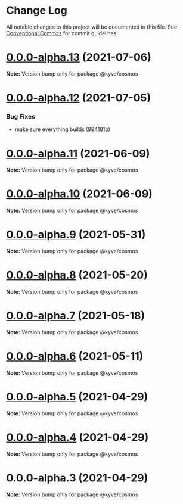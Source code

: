# Change Log

All notable changes to this project will be documented in this file.
See [Conventional Commits](https://conventionalcommits.org) for commit guidelines.

# [0.0.0-alpha.13](https://github.com/KYVENetwork/cosmos/compare/@kyve/cosmos@0.0.0-alpha.12...@kyve/cosmos@0.0.0-alpha.13) (2021-07-06)

**Note:** Version bump only for package @kyve/cosmos





# [0.0.0-alpha.12](https://github.com/KYVENetwork/cosmos/compare/@kyve/cosmos@0.0.0-alpha.11...@kyve/cosmos@0.0.0-alpha.12) (2021-07-05)


### Bug Fixes

* make sure everything builds ([994181b](https://github.com/KYVENetwork/cosmos/commit/994181bbbc4b242c59545b29f7234f8bc0b822e4))





# [0.0.0-alpha.11](https://github.com/KYVENetwork/cosmos/compare/@kyve/cosmos@0.0.0-alpha.10...@kyve/cosmos@0.0.0-alpha.11) (2021-06-09)

**Note:** Version bump only for package @kyve/cosmos





# [0.0.0-alpha.10](https://github.com/KYVENetwork/cosmos/compare/@kyve/cosmos@0.0.0-alpha.9...@kyve/cosmos@0.0.0-alpha.10) (2021-06-09)

**Note:** Version bump only for package @kyve/cosmos





# [0.0.0-alpha.9](https://github.com/KYVENetwork/cosmos/compare/@kyve/cosmos@0.0.0-alpha.8...@kyve/cosmos@0.0.0-alpha.9) (2021-05-31)

**Note:** Version bump only for package @kyve/cosmos





# [0.0.0-alpha.8](https://github.com/KYVENetwork/cosmos/compare/@kyve/cosmos@0.0.0-alpha.7...@kyve/cosmos@0.0.0-alpha.8) (2021-05-20)

**Note:** Version bump only for package @kyve/cosmos





# [0.0.0-alpha.7](https://github.com/KYVENetwork/cosmos/compare/@kyve/cosmos@0.0.0-alpha.6...@kyve/cosmos@0.0.0-alpha.7) (2021-05-18)

**Note:** Version bump only for package @kyve/cosmos





# [0.0.0-alpha.6](https://github.com/KYVENetwork/cosmos/compare/@kyve/cosmos@0.0.0-alpha.5...@kyve/cosmos@0.0.0-alpha.6) (2021-05-11)

**Note:** Version bump only for package @kyve/cosmos





# [0.0.0-alpha.5](https://github.com/KYVENetwork/cosmos/compare/@kyve/cosmos@0.0.0-alpha.4...@kyve/cosmos@0.0.0-alpha.5) (2021-04-29)

**Note:** Version bump only for package @kyve/cosmos

# [0.0.0-alpha.4](https://github.com/KYVENetwork/cosmos/compare/@kyve/cosmos@0.0.0-alpha.3...@kyve/cosmos@0.0.0-alpha.4) (2021-04-29)

**Note:** Version bump only for package @kyve/cosmos

# 0.0.0-alpha.3 (2021-04-29)

**Note:** Version bump only for package @kyve/cosmos
